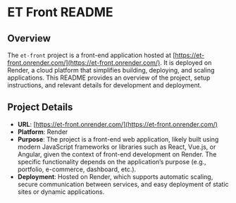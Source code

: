 # ET Front README

## Overview
The `et-front` project is a front-end application hosted at [https://et-front.onrender.com/](https://et-front.onrender.com/). It is deployed on Render, a cloud platform that simplifies building, deploying, and scaling applications. This README provides an overview of the project, setup instructions, and relevant details for development and deployment.

## Project Details
- **URL**: [https://et-front.onrender.com/](https://et-front.onrender.com/)
- **Platform**: Render [](https://render.com)
- **Purpose**: The project is a front-end web application, likely built using modern JavaScript frameworks or libraries such as React, Vue.js, or Angular, given the context of front-end development on Render. The specific functionality depends on the application’s purpose (e.g., portfolio, e-commerce, dashboard, etc.).
- **Deployment**: Hosted on Render, which supports automatic scaling, secure communication between services, and easy deployment of static sites or dynamic applications.

